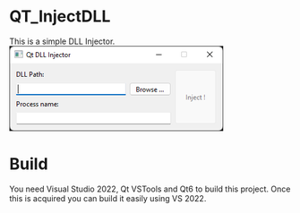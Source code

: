 # QT_InjectDLL
This is a simple DLL Injector.
![Qt_InjectDLL Screenshot](Assets/Qt_InjectDLL.png)

# Build
You need Visual Studio 2022, Qt VSTools and Qt6 to build this project.
Once this is acquired you can build it easily using VS 2022.